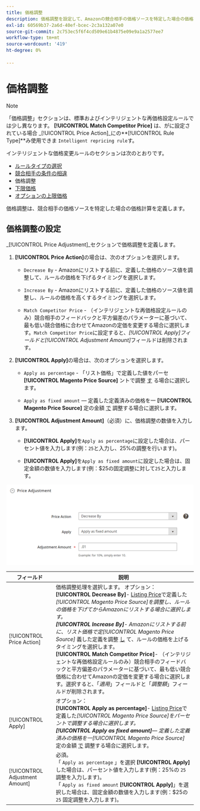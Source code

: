 ```yaml
---
title: 価格調整
description: 価格調整を設定して、Amazonの競合相手の価格ソースを特定した場合の価格計算を定義します。
exl-id: 60569b37-2a6d-40ef-bcec-2c3a132a07e0
source-git-commit: 2c753ec5f6f4cd509e61b4875e09e9a1a2577ee7
workflow-type: tm+mt
source-wordcount: '419'
ht-degree: 0%

---
```


# 価格調整

>[!NOTE]
>
>「価格調整」セクションは、標準およびインテリジェントな再価格設定ルールでは少し異なります。 **[!UICONTROL Match Competitor Price]** は、がに設定されている場合 _[!UICONTROL Price Action]_にの&#x200B;**[!UICONTROL Rule Type]**み使用できま `Intelligent repricing rule`す。

インテリジェントな価格変更ルールのセクションは次のとおりです。

- [ルールタイプの選択](./intelligent-repricing-rules.md)
- [競合相手の条件の相違](./competitor-conditional-variances.md)
- 価格調整
- [下限価格](./floor-price.md)
- [オプションの上限価格](./optional-ceiling-price.md)

価格調整は、競合相手の価格ソースを特定した場合の価格計算を定義します。

## 価格調整の設定

_[!UICONTROL Price Adjustment]_セクションで価格調整を定義します。

1. **[!UICONTROL Price Action]**&#x200B;の場合は、次のオプションを選択します。

   - `Decrease By` - Amazonにリストする前に、定義した価格のソース値を調整して、ルールの価格を下げるタイミングを選択します。

   - `Increase By` - Amazonにリストする前に、定義した価格のソース値を調整し、ルールの価格を高くするタイミングを選択します。

   - `Match Competitor Price` - （インテリジェントな再価格設定ルールのみ）競合相手のフィードバックと平方偏差のパラメーターに基づいて、最も低い競合価格に合わせてAmazonの定価を変更する場合に選択しま [](./lowest-competitor-pricing.md) す。`Match Competitor Price`に設定すると、_[!UICONTROL Apply]_フィールドと_[!UICONTROL Adjustment Amount]_&#x200B;フィールドは削除されます。

1. **[!UICONTROL Apply]**&#x200B;の場合は、次のオプションを選択します。

   - `Apply as percentage` - 「リスト価格」で定義した値をパーセ **[!UICONTROL Magento Price Source]** ントで調整 [す](./listing-price.md) る場合に選択します。

   - `Apply as fixed amount`  — 定義した定義済みの価格を一 **[!UICONTROL Magento Price Source]** 定の金額 [で](./listing-price.md) 調整する場合に選択します。

1. **[!UICONTROL Adjustment Amount]**（必須）に、価格調整の数値を入力します。

   - **[!UICONTROL Apply]**&#x200B;を`Apply as percentage`に設定した場合は、パーセント値を入力します(例：`25`と入力し、25%の調整を行います)。

   - **[!UICONTROL Apply]**&#x200B;を`Apply as fixed amount`に設定した場合は、固定金額の数値を入力します(例：$25の固定調整に対して`25`と入力します。

![インテリジェントな再価格設定ルール — 価格調整](assets/amazon-price-adjustment.png)

| フィールド | 説明 |
|---|---|
| [!UICONTROL Price Action] | 価格調整処理を選択します。 オプション：<br>**[!UICONTROL Decrease By]**- [Listing Price](./listing-price.md)で定義した&#x200B;_[!UICONTROL Magento Price Source]_を調整し、ルールの価格を下げてからAmazonにリストする場合に選択します。<br>**[!UICONTROL Increase By]**- Amazonにリストする前に、リスト価格で定_[!UICONTROL Magento Price Source]_ 義した定義を調整 [し](./listing-price.md) て、ルールの価格を上げるタイミングを選択します。<br>**[!UICONTROL Match Competitor Price]**- （インテリジェントな再価格設定ルールのみ）競合相手のフィードバックと平方偏差のパラメーターに基づいて、最も低い競合価格に合わせてAmazonの定価を変更する場合に選択しま [](./lowest-competitor-pricing.md) す。選択すると、「_適用_」フィールドと「_調整額_」フィールドが削除されます。 |
| [!UICONTROL Apply] | オプション：<br>**[!UICONTROL Apply as percentage]**- [Listing Price](./listing-price.md)で定義した&#x200B;_[!UICONTROL Magento Price Source]_をパーセントで調整する場合に選択します。<br>**[!UICONTROL Apply as fixed amount]**— 定義した定義済みの価格を一_[!UICONTROL Magento Price Source]_ 定の金額 [で](./listing-price.md) 調整する場合に選択します。 |
| [!UICONTROL Adjustment Amount] | 必須。<br>「 `Apply as percentage` 」を選択 **[!UICONTROL Apply]**&#x200B;した場合は、パーセント値を入力します(例：25%の `25` 調整を入力します)。<br>「 `Apply as fixed amount`  **[!UICONTROL Apply]**」を選択した場合は、固定金額の数値を入力します(例：$25の `25` 固定調整を入力します)。 |
